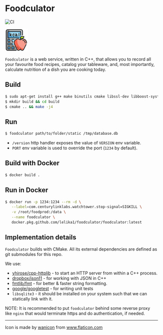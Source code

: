 # Foodculator

![CI](https://github.com/lelika1/foodculator/workflows/CI/badge.svg)

<img src="https://raw.githubusercontent.com/lelika1/foodculator/master/static/icon.svg" height=75 width=75>

`Foodculator` is a web service, written in C++, that allows you to record all your favourite food recipes, catalog your tableware, and, most importantly, calculate nutrition of a dish you are cooking today.

## Build

```sh
$ sudo apt-get install g++ make binutils cmake libssl-dev libboost-system-dev zlib1g-dev libsqlite3-dev
$ mkdir build && cd build
$ cmake .. && make -j4
```

## Run

```sh
$ foodculator path/to/folder/static /tmp/database.db
```

* `/version` http handler exposes the value of `VERSION` env variable.
* `PORT` env variable is used to override the port (`1234` by default).

## Build with Docker

```sh
$ docker build .
```

## Run in Docker

```sh
$ docker run -p 1234:1234 --rm -d \
   --label=com.centurylinklabs.watchtower.stop-signal=SIGKILL \
   -v /root/foodprod:/data \
   --name foodculator \
   docker.pkg.github.com/lelika1/foodculator/foodculator:latest
```

## Implementation details

`Foodculator` builds with CMake. All its external dependencies are defined as git submodules for this repo.

We use:

* [yhirose/cpp-httplib](https://github.com/yhirose/cpp-httplib) - to start an HTTP server from within a C++ process.
* [dropbox/json11](https://github.com/dropbox/json11) - for working with JSON in C++
* [fmtlib/fmt](https://github.com/fmtlib/fmt) - for better & faster string formatting.
* [google/googletest](https://github.com/google/googletest) - for writing unit tests
* `libsqlite3` - it should be installed on your system such that we can statically link with it. 

NOTE: It is recommended to put `foodculator` behind some reverse proxy like `nginx` that would terminate https and do authentication, if needed.

---

Icon is made by <a href="https://www.flaticon.com/authors/wanicon" title="wanicon">wanicon</a> from
            <a href="https://www.flaticon.com/" title="Flaticon">www.flaticon.com</a>
